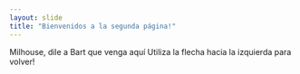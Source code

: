 ```yaml
---
layout: slide
title: "Bienvenidos a la segunda página!"
---
```

Milhouse, dile a Bart que venga aquí
Utiliza la flecha hacia la izquierda para volver!
